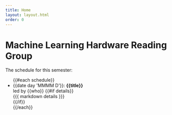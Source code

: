 ```yaml
---
title: Home
layout: layout.html
order: 0
---
```

# Machine Learning Hardware Reading Group

The schedule for this semester:

<ul>
{{#each schedule}}
    <li>
      <time>{{date day 'MMMM D'}}</time>: <strong>{{title}}</strong><br>
      led by {{who}}
      {{#if details}}<div>{{{ markdown details }}}</div>{{/if}}
    </li>
{{/each}}
</ul>
